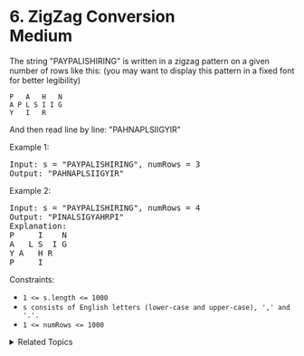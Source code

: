 # 6. ZigZag Conversion<br> Medium

The string "PAYPALISHIRING" is written in a zigzag pattern on a given number of rows like this: (you may want to display this pattern in a fixed font for better legibility)

```
P   A   H   N
A P L S I I G
Y   I   R
```

And then read line by line: "PAHNAPLSIIGYIR"

Example 1:

<pre>
Input: s = "PAYPALISHIRING", numRows = 3
Output: "PAHNAPLSIIGYIR"
</pre>

Example 2:

<pre>
Input: s = "PAYPALISHIRING", numRows = 4
Output: "PINALSIGYAHRPI"
Explanation:
P     I    N
A   L S  I G
Y A   H R
P     I
</pre>

Constraints:

- `1 <= s.length <= 1000`
- `s consists of English letters (lower-case and upper-case), ',' and '.'.`
- `1 <= numRows <= 1000`

<details>

<summary> Related Topics </summary>

-   `String`
-   `Simulation`

</details>